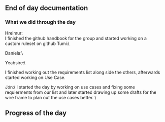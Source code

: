 ## End of day documentation

### What we did through the day 
Hreimur: \
I finished the github handbook for the group and started working on a custom ruleset on github
Tumi:\

Daníela:\

Yeabsire:\

I finished working out the requirements list along side the others, afterwards started working on Use Case. 

Jón:\ 
I started the day by working on use cases and fixing some requierments from our list and later started drawing up some drafts for the wire frame to plan out the use cases better. 
\



## Progress of the day
